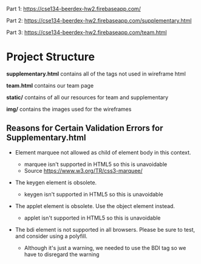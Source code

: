 Part 1: https://cse134-beerdex-hw2.firebaseapp.com/ 

Part 2: https://cse134-beerdex-hw2.firebaseapp.com/supplementary.html 

Part 3: https://cse134-beerdex-hw2.firebaseapp.com/team.html 


# Project Structure
**supplementary.html** contains all of the tags not used in wireframe html

**team.html** contains our team page

**static/** contains of all our resources for team and supplementary

**img/** contains the images used for the wireframes


## Reasons for Certain Validation Errors for Supplementary.html
- Element marquee not allowed as child of element body in this context.
    - marquee isn't supported in HTML5 so this is unavoidable
    - Source https://www.w3.org/TR/css3-marquee/

- The keygen element is obsolete.
    - keygen isn't supported in HTML5 so this is unavoidable 

- The applet element is obsolete. Use the object element instead.
    - applet isn't supported in HTML5 so this is unavoidable 

- The bdi element is not supported in all browsers. Please be sure to test, and consider using a polyfill.
    - Although it's just a warning, we needed to use the BDI tag so we have to disregard the warning
